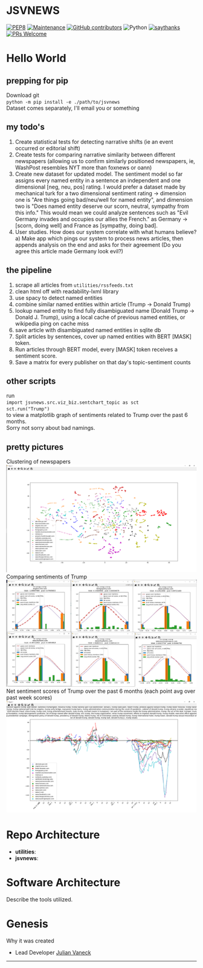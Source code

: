 JSVNEWS
=======

[![PEP8](https://img.shields.io/badge/code%20style-pep8-orange.svg)](https://www.python.org/dev/peps/pep-0008/)
[![Maintenance](https://img.shields.io/badge/Maintained%3F-yes-green.svg)]()
[![GitHub contributors](https://img.shields.io/github/contributors/Naereen/StrapDown.js.svg)]()
![Python](https://img.shields.io/badge/python-3.7-blue.svg)
[![saythanks](https://img.shields.io/badge/Lab-Whatever%20Group-ff69b4.svg)](https://www.computchem.org/)
[![PRs Welcome](https://img.shields.io/badge/PRs-welcome-brightgreen.svg?style=flat-square)](http://makeapullrequest.com)


Hello World
===========
prepping for pip
----------------
Download git \
`python -m pip install -e ./path/to/jsvnews`\
Dataset comes separately, I'll email you or something

my todo's
---------
1) Create statistical tests for detecting narrative shifts (ie an event occurred or editorial shift)
2) Create tests for comparing narrative similarity between different newspapers (allowing us to confirm similarly positioned newspapers, ie, WashPost resembles NYT more than foxnews or oann)
3) Create new dataset for updated model. The sentiment model so far assigns every named entity in a sentence an independent and one dimensional [neg, neu, pos] rating.
I would prefer a dataset made by mechanical turk for a two dimensional sentiment rating -> dimension one is "Are things going bad/neu/well for named entity", and dimension two 
is "Does named entity deserve our scorn, neutral, sympathy from this info."  This would mean we could analyze sentences such as "Evil Germany invades and occupies our allies the French."
as Germany -> [scorn, doing well] and France as [sympathy, doing bad].
4) User studies. How does our system correlate with what humans believe? a) Make app which pings our system to process news articles, then appends analysis on the end and asks for their agreement (Do you agree this article made Germany look evil?)


the pipeline
------------
1) scrape all articles from `utilities/rssfeeds.txt` 
2) clean html off with readability-lxml library
3) use spacy to detect named entities
4) combine similar named entities within article (Trump -> Donald Trump)
5) lookup named entity to find fully disambiguated name (Donald Trump -> Donald J. Trump), using a local cache of previous named entities, or wikipedia ping on cache miss
6) save article with disambiguated named entities in sqlite db
7) Split articles by sentences, cover up named entities with BERT [MASK] token. 
8) Run articles through BERT model, every [MASK] token receives a sentiment score.
9) Save a matrix for every publisher on that day's topic-sentiment counts

other scripts
-------------
run \
`import jsvnews.src.viz_biz.sentchart_topic as sct` \
`sct.run("Trump")` \
to view a matplotlib graph of sentiments related to Trump over the past 6 months. \
Sorry not sorry about bad namings.


pretty pictures
---------------
Clustering of newspapers \
![Cluster of newspapers](./jsvnews/src/viz_biz/images/newspaper_cluster.png) \
Comparing sentiments of Trump \
![Sentiment comparissons of Trump](./jsvnews/src/viz_biz/images/Newspapers_and_Trump.jpeg) \
Net sentiment scores of Trump over the past 6 months (each point avg over past week scores) \
![Sentiment scores for Trump over time](./jsvnews/src/viz_biz/images/trump_overtime.png)



Repo Architecture 
=================

- **utilities**: 
- **jsvnews**: 


Software Architecture
=====================

Describe the tools utilized. 

Genesis
=======

Why it was created

- Lead Developer [Julian Vaneck]()

* * * * *